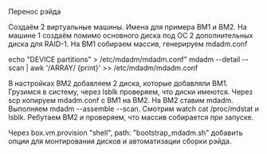 Перенос рэйда

Создаём 2 виртуальные машины. Имена для примера ВМ1 и ВМ2. На машине 1 создаём помимо основного диска под ОС 2 дополнительных диска для RAID-1. На ВМ1 собираем массив, генерируем mdadm.conf

echo \"DEVICE partitions\" > /etc/mdadm/mdadm.conf"
mdadm --detail --scan | awk '/ARRAY/ {print}' >> /etc/mdadm/mdadm.conf

В настройках ВМ2 добавляем 2 диска, которые добавляли ВМ1. Грузимся в систему, через lsblk проверяем, что диски имеются.
Через scp копируем mdadm.conf с ВМ1 на ВМ2. На ВМ2 ставим mdadm. Выполняем mdadm --assemble --scan.
Смотрим watch cat /proc/mdstat и lsblk. Ребутаем ВМ2 и проверяем, что массив собирается при запуске.

Через box.vm.provision "shell", path: "bootstrap_mdadm.sh" добавить опции для монтирования дисков и автоматизации сборки рэйда.
